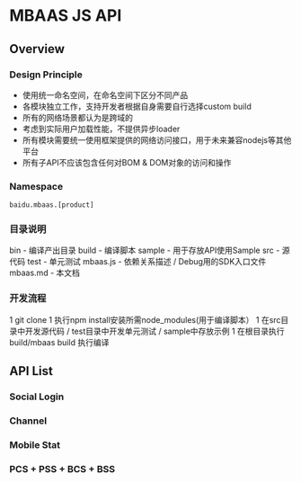 MBAAS JS API
============

## Overview

### Design Principle

* 使用统一命名空间，在命名空间下区分不同产品
* 各模块独立工作，支持开发者根据自身需要自行选择custom build
* 所有的网络场景都认为是跨域的
* 考虑到实际用户加载性能，不提供异步loader
* 所有模块需要统一使用框架提供的网络访问接口，用于未来兼容nodejs等其他平台
* 所有子API不应该包含任何对BOM & DOM对象的访问和操作

### Namespace

    baidu.mbaas.[product]

### 目录说明

bin - 编译产出目录
build - 编译脚本
sample - 用于存放API使用Sample
src - 源代码
test - 单元测试
mbaas.js - 依赖关系描述 / Debug用的SDK入口文件
mbaas.md - 本文档

### 开发流程

1 git clone
1 执行npm install安装所需node_modules(用于编译脚本）
1 在src目录中开发源代码 / test目录中开发单元测试 / sample中存放示例
1 在根目录执行build/mbaas build 执行编译

## API List

### Social Login

### Channel

### Mobile Stat

### PCS + PSS + BCS + BSS
